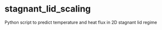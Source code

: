# stagnant_lid_scaling
Python script to predict temperature and heat flux in 2D stagnant lid regime
